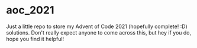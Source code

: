 # aoc_2021
Just a little repo to store my Advent of Code 2021 (hopefully complete! :D) solutions. Don't really expect anyone to come across this, but hey if you do, hope you find it helpful!
